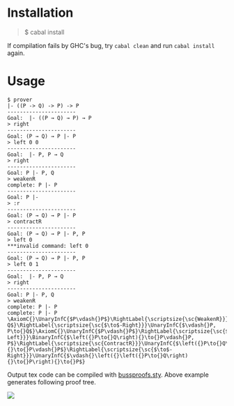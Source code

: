 # Installation
> $ cabal install

If compilation fails by GHC's bug, try `cabal clean` and run `cabal install` again.

# Usage
```
$ prover
|- ((P -> Q) -> P) -> P
----------------------
Goal:  |- ((P → Q) → P) → P
> right
----------------------
Goal: (P → Q) → P |- P
> left 0 0
----------------------
Goal:  |- P, P → Q
> right
----------------------
Goal: P |- P, Q
> weakenR
complete: P |- P
----------------------
Goal: P |- 
> :r
----------------------
Goal: (P → Q) → P |- P
> contractR
----------------------
Goal: (P → Q) → P |- P, P
> left 0 
***invalid command: left 0 
----------------------
Goal: (P → Q) → P |- P, P
> left 0 1
----------------------
Goal:  |- P, P → Q
> right
----------------------
Goal: P |- P, Q
> weakenR
complete: P |- P
complete: P |- P
\AxiomC{}\UnaryInfC{$P\vdash{}P$}\RightLabel{\scriptsize{\sc{WeakenR}}}\UnaryInfC{$P\vdash{}P, Q$}\RightLabel{\scriptsize{\sc{$\to$-Right}}}\UnaryInfC{$\vdash{}P, P\to{}Q$}\AxiomC{}\UnaryInfC{$P\vdash{}P$}\RightLabel{\scriptsize{\sc{$\to$-Left}}}\BinaryInfC{$\left({}P\to{}Q\right){}\to{}P\vdash{}P, P$}\RightLabel{\scriptsize{\sc{ContractR}}}\UnaryInfC{$\left({}P\to{}Q\right){}\to{}P\vdash{}P$}\RightLabel{\scriptsize{\sc{$\to$-Right}}}\UnaryInfC{$\vdash{}\left({}\left({}P\to{}Q\right){}\to{}P\right){}\to{}P$}
```

Output tex code can be compiled with [bussproofs.sty](http://www.math.ucsd.edu/~sbuss/ResearchWeb/bussproofs/index.html).
Above example generates following proof tree.

![](lk-proof-assistant/proof-tree.jpg)
